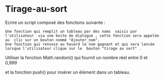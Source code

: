 # Tirage-au-sort

Ecrire un script composé des fonctions suivante :

    Une fonction qui remplit un tableau par des noms  saisis par l'utilisateur  via une boite de dialogue , cette fonction sera appelée au  clic sur un bouton nommé "Ajouter_nom".
    Une fonction qui renvoie au hasard le nom gagnant et qui sera lancée lorsque l'utilisateur clique sur le  bouton "tirage au sort" .
    


Utiliser la fonction Math.random() qui fournit un nombre réel entre 0 et 0,999

et la fonction push() pour insérer un élément dans un tableau.

